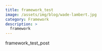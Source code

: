 ```yaml
---
title: framework_test
image: /assets/img/blog/wade-lambert.jpg
category: Framework
description: >
  framework
---
```


framework_test_post